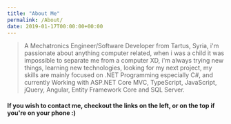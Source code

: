 ```yaml
---
title: "About Me"
permalink: /About/
date: 2019-01-17T00:00:00+00:00
---
```


>A Mechatronics Engineer/Software Developer from Tartus, Syria, i'm passionate about anything computer related,
when i was a child it was impossible to separate me from a computer XD, i'm always trying new things, learning new
technologies, looking for my next project, my skills are mainly focused on .NET Programming especially C#, and currently
Working with ASP.NET Core MVC, TypeScript, JavaScript, jQuery, Angular, Entity Framework Core and SQL Server.

#### If you wish to contact me, checkout the links on the left, or on the top if you're on your phone :)
